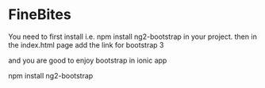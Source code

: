 # FineBites

You need to first install i.e. npm install ng2-bootstrap in your project.
then in the index.html page add the link for bootstrap 3

<link href="https://maxcdn.bootstrapcdn.com/bootstrap/3.3.7/css/bootstrap.min.css" rel="stylesheet">
and you are good to enjoy bootstrap in ionic app


npm install ng2-bootstrap


  <link href="https://maxcdn.bootstrapcdn.com/font-awesome/4.7.0/css/font-awesome.min.css" rel="stylesheet">
 <link href="https://maxcdn.bootstrapcdn.com/bootstrap/3.3.7/css/bootstrap.min.css" rel="stylesheet">
  <link href="https://cdnjs.cloudflare.com/ajax/libs/bootstrap-social/5.1.1/bootstrap-social.css" rel="stylesheet"> 